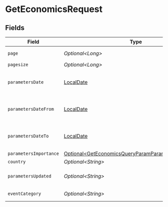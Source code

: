 # GetEconomicsRequest


## Fields

| Field                                                                                                                          | Type                                                                                                                           | Required                                                                                                                       | Description                                                                                                                    |
| ------------------------------------------------------------------------------------------------------------------------------ | ------------------------------------------------------------------------------------------------------------------------------ | ------------------------------------------------------------------------------------------------------------------------------ | ------------------------------------------------------------------------------------------------------------------------------ |
| `page`                                                                                                                         | *Optional\<Long>*                                                                                                              | :heavy_minus_sign:                                                                                                             | Page number                                                                                                                    |
| `pagesize`                                                                                                                     | *Optional\<Long>*                                                                                                              | :heavy_minus_sign:                                                                                                             | Page size                                                                                                                      |
| `parametersDate`                                                                                                               | [LocalDate](https://docs.oracle.com/javase/8/docs/api/java/time/LocalDate.html)                                                | :heavy_minus_sign:                                                                                                             | Date in YYYY-MM-DD format                                                                                                      |
| `parametersDateFrom`                                                                                                           | [LocalDate](https://docs.oracle.com/javase/8/docs/api/java/time/LocalDate.html)                                                | :heavy_minus_sign:                                                                                                             | Start date in YYYY-MM-DD format                                                                                                |
| `parametersDateTo`                                                                                                             | [LocalDate](https://docs.oracle.com/javase/8/docs/api/java/time/LocalDate.html)                                                | :heavy_minus_sign:                                                                                                             | End date in YYYY-MM-DD format                                                                                                  |
| `parametersImportance`                                                                                                         | [Optional\<GetEconomicsQueryParamParametersImportance>](../../models/operations/GetEconomicsQueryParamParametersImportance.md) | :heavy_minus_sign:                                                                                                             | Importance                                                                                                                     |
| `country`                                                                                                                      | *Optional\<String>*                                                                                                            | :heavy_minus_sign:                                                                                                             | Country                                                                                                                        |
| `parametersUpdated`                                                                                                            | *Optional\<String>*                                                                                                            | :heavy_minus_sign:                                                                                                             | Updated time in Unix format                                                                                                    |
| `eventCategory`                                                                                                                | *Optional\<String>*                                                                                                            | :heavy_minus_sign:                                                                                                             | Event category                                                                                                                 |